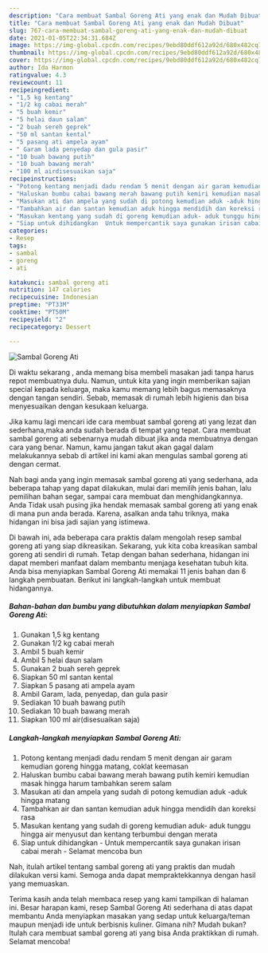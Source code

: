 ```yaml
---
description: "Cara membuat Sambal Goreng Ati yang enak dan Mudah Dibuat"
title: "Cara membuat Sambal Goreng Ati yang enak dan Mudah Dibuat"
slug: 767-cara-membuat-sambal-goreng-ati-yang-enak-dan-mudah-dibuat
date: 2021-01-05T22:34:31.684Z
image: https://img-global.cpcdn.com/recipes/9ebd80ddf612a92d/680x482cq70/sambal-goreng-ati-foto-resep-utama.jpg
thumbnail: https://img-global.cpcdn.com/recipes/9ebd80ddf612a92d/680x482cq70/sambal-goreng-ati-foto-resep-utama.jpg
cover: https://img-global.cpcdn.com/recipes/9ebd80ddf612a92d/680x482cq70/sambal-goreng-ati-foto-resep-utama.jpg
author: Ida Harmon
ratingvalue: 4.3
reviewcount: 11
recipeingredient:
- "1,5 kg kentang"
- "1/2 kg cabai merah"
- "5 buah kemir"
- "5 helai daun salam"
- "2 buah sereh geprek"
- "50 ml santan kental"
- "5 pasang ati ampela ayam"
- " Garam lada penyedap dan gula pasir"
- "10 buah bawang putih"
- "10 buah bawang merah"
- "100 ml airdisesuaikan saja"
recipeinstructions:
- "Potong kentang menjadi dadu rendam 5 menit dengan air garam kemudian goreng hingga matang, coklat keemasan"
- "Haluskan bumbu cabai bawang merah bawang putih kemiri kemudian masak hingga harum tambahkan serem salam"
- "Masukan ati dan ampela yang sudah di potong kemudian aduk -aduk hingga matang"
- "Tambahkan air dan santan kemudian aduk hingga mendidih dan koreksi rasa"
- "Masukan kentang yang sudah di goreng kemudian aduk- aduk tunggu hingga air menyusut dan kentang terbumbui dengan merata"
- "Siap untuk dihidangkan  Untuk mempercantik saya gunakan irisan cabai merah  Selamat mencoba bun"
categories:
- Resep
tags:
- sambal
- goreng
- ati

katakunci: sambal goreng ati 
nutrition: 147 calories
recipecuisine: Indonesian
preptime: "PT33M"
cooktime: "PT50M"
recipeyield: "2"
recipecategory: Dessert

---
```



![Sambal Goreng Ati](https://img-global.cpcdn.com/recipes/9ebd80ddf612a92d/680x482cq70/sambal-goreng-ati-foto-resep-utama.jpg)

Di waktu  sekarang , anda memang bisa membeli masakan jadi tanpa harus repot membuatnya dulu. Namun, untuk kita yang ingin memberikan sajian special kepada keluarga, maka kamu memang lebih bagus memasaknya dengan tangan sendiri. Sebab, memasak di rumah lebih higienis dan bisa menyesuaikan dengan kesukaan keluarga.

Jika kamu lagi mencari ide cara membuat sambal goreng ati yang lezat dan sederhana,maka anda sudah berada di tempat yang tepat. Cara membuat sambal goreng ati  sebenarnya mudah dibuat jika anda membuatnya dengan cara yang benar. Namun, kamu jangan takut akan gagal dalam melakukannya 
sebab di artikel ini kami akan mengulas sambal goreng ati dengan cermat.  



Nah bagi anda yang ingin memasak sambal goreng ati yang sederhana, ada beberapa tahap yang dapat dilakukan, mulai dari memilih jenis bahan, lalu pemilihan bahan segar, sampai cara membuat dan menghidangkannya. Anda Tidak usah pusing jika hendak memasak sambal goreng ati yang enak di mana pun anda berada. Karena, asalkan anda  tahu triknya, maka hidangan ini bisa jadi sajian yang istimewa.

Di bawah ini, ada beberapa cara praktis  dalam mengolah resep sambal goreng ati yang siap dikreasikan. Sekarang, yuk kita coba kreasikan sambal goreng ati sendiri di rumah. Tetap dengan bahan sederhana, hidangan ini dapat memberi manfaat dalam membantu menjaga kesehatan tubuh kita. Anda bisa menyiapkan Sambal Goreng Ati memakai 11 jenis bahan dan 6 langkah pembuatan. Berikut ini langkah-langkah untuk membuat hidangannya.

<!--inarticleads1-->

##### Bahan-bahan dan bumbu yang dibutuhkan dalam menyiapkan Sambal Goreng Ati:

1. Gunakan 1,5 kg kentang
1. Gunakan 1/2 kg cabai merah
1. Ambil 5 buah kemir
1. Ambil 5 helai daun salam
1. Gunakan 2 buah sereh geprek
1. Siapkan 50 ml santan kental
1. Siapkan 5 pasang ati ampela ayam
1. Ambil  Garam, lada, penyedap, dan gula pasir
1. Sediakan 10 buah bawang putih
1. Sediakan 10 buah bawang merah
1. Siapkan 100 ml air(disesuaikan saja)




<!--inarticleads2-->

##### Langkah-langkah menyiapkan Sambal Goreng Ati:

1. Potong kentang menjadi dadu rendam 5 menit dengan air garam kemudian goreng hingga matang, coklat keemasan
1. Haluskan bumbu cabai bawang merah bawang putih kemiri kemudian masak hingga harum tambahkan serem salam
1. Masukan ati dan ampela yang sudah di potong kemudian aduk -aduk hingga matang
1. Tambahkan air dan santan kemudian aduk hingga mendidih dan koreksi rasa
1. Masukan kentang yang sudah di goreng kemudian aduk- aduk tunggu hingga air menyusut dan kentang terbumbui dengan merata
1. Siap untuk dihidangkan  - Untuk mempercantik saya gunakan irisan cabai merah  - Selamat mencoba bun




Nah, itulah artikel tentang  sambal goreng ati  yang praktis dan mudah dilakukan versi kami. Semoga anda dapat mempraktekkannya dengan hasil yang memuaskan. 

Terima kasih anda telah membaca resep yang kami tampilkan di halaman ini. Besar harapan kami, resep  Sambal Goreng Ati sederhana di atas dapat membantu Anda menyiapkan masakan yang sedap untuk keluarga/teman maupun menjadi ide untuk berbisnis kuliner. Gimana nih? Mudah bukan? Itulah cara membuat sambal goreng ati yang bisa Anda praktikkan di rumah. Selamat mencoba!

